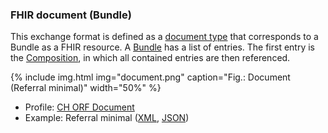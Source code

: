 ### FHIR document (Bundle)
This exchange format is defined as a [document type](https://www.hl7.org/fhir/documents.html) that corresponds to a Bundle as a FHIR resource. A [Bundle](https://www.hl7.org/fhir/bundle.html) has a list of entries. The first entry is the [Composition](https://www.hl7.org/fhir/composition.html), in which all contained entries are then referenced.

{% include img.html img="document.png" caption="Fig.: Document (Referral minimal)" width="50%" %}

* Profile: [CH ORF Document](StructureDefinition-ch-orf-document.html)
* Example: Referral minimal ([XML](Bundle-referral-min.xml.html), [JSON](Bundle-referral-min.json.html))
